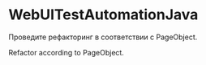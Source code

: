 # WebUITestAutomationJava

Проведите рефакторинг в соответствии с PageObject.

Refactor according to PageObject.
